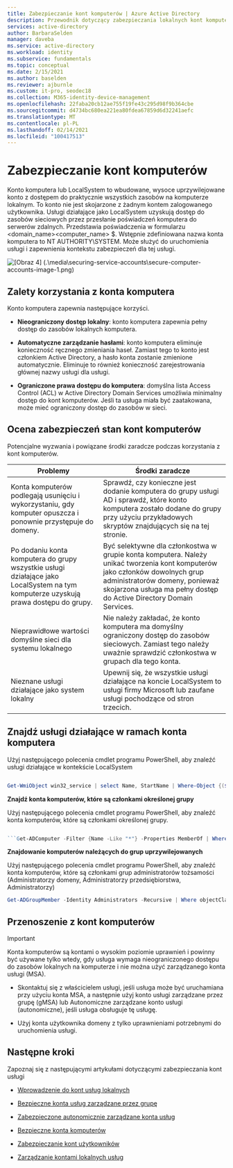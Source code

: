 ```yaml
---
title: Zabezpieczanie kont komputerów | Azure Active Directory
description: Przewodnik dotyczący zabezpieczania lokalnych kont komputerów.
services: active-directory
author: BarbaraSelden
manager: daveba
ms.service: active-directory
ms.workload: identity
ms.subservice: fundamentals
ms.topic: conceptual
ms.date: 2/15/2021
ms.author: baselden
ms.reviewer: ajburnle
ms.custom: it-pro, seodec18
ms.collection: M365-identity-device-management
ms.openlocfilehash: 22faba20cb12ae755f19fe43c295d98f9b364cbe
ms.sourcegitcommit: d4734bc680ea221ea80fdea67859d6d32241aefc
ms.translationtype: MT
ms.contentlocale: pl-PL
ms.lasthandoff: 02/14/2021
ms.locfileid: "100417513"
---
```

# <a name="securing-computer-accounts"></a>Zabezpieczanie kont komputerów

Konto komputera lub LocalSystem to wbudowane, wysoce uprzywilejowane konto z dostępem do praktycznie wszystkich zasobów na komputerze lokalnym. To konto nie jest skojarzone z żadnym kontem zalogowanego użytkownika. Usługi działające jako LocalSystem uzyskują dostęp do zasobów sieciowych przez przesłanie poświadczeń komputera do serwerów zdalnych. Przedstawia poświadczenia w formularzu <domain_name>\<computer_name> $. Wstępnie zdefiniowana nazwa konta komputera to NT AUTHORITY\SYSTEM. Może służyć do uruchomienia usługi i zapewnienia kontekstu zabezpieczeń dla tej usługi.

![[Obraz 4] (.\media\securing-service-accounts\secure-computer-accounts-image-1.png)](.\media\securing-service-accounts\secure-computer-accounts-image-1.png)

## <a name="benefits-of-using-the-computer-account"></a>Zalety korzystania z konta komputera

Konto komputera zapewnia następujące korzyści.

* **Nieograniczony dostęp lokalny**: konto komputera zapewnia pełny dostęp do zasobów lokalnych komputera.

* **Automatyczne zarządzanie hasłami**: konto komputera eliminuje konieczność ręcznego zmieniania haseł. Zamiast tego to konto jest członkiem Active Directory, a hasło konta zostanie zmienione automatycznie. Eliminuje to również konieczność zarejestrowania głównej nazwy usługi dla usługi.

* **Ograniczone prawa dostępu do komputera**: domyślna lista Access Control (ACL) w Active Directory Domain Services umożliwia minimalny dostęp do kont komputerów. Jeśli ta usługa miała być zaatakowana, może mieć ograniczony dostęp do zasobów w sieci.

## <a name="assess-security-posture-of-computer-accounts"></a>Ocena zabezpieczeń stan kont komputerów

Potencjalne wyzwania i powiązane środki zaradcze podczas korzystania z kont komputerów. 

| Problemy| Środki zaradcze |
| - | - |
| Konta komputerów podlegają usunięciu i wykorzystaniu, gdy komputer opuszcza i ponownie przystępuje do domeny.| Sprawdź, czy konieczne jest dodanie komputera do grupy usługi AD i sprawdź, które konto komputera zostało dodane do grupy przy użyciu przykładowych skryptów znajdujących się na tej stronie.| 
| Po dodaniu konta komputera do grupy wszystkie usługi działające jako LocalSystem na tym komputerze uzyskują prawa dostępu do grupy.| Być selektywne dla członkostwa w grupie konta komputera. Należy unikać tworzenia kont komputerów jako członków dowolnych grup administratorów domeny, ponieważ skojarzona usługa ma pełny dostęp do Active Directory Domain Services. |
| Nieprawidłowe wartości domyślne sieci dla systemu lokalnego| Nie należy zakładać, że konto komputera ma domyślny ograniczony dostęp do zasobów sieciowych. Zamiast tego należy uważnie sprawdzić członkostwa w grupach dla tego konta. |
| Nieznane usługi działające jako system lokalny| Upewnij się, że wszystkie usługi działające na koncie LocalSystem to usługi firmy Microsoft lub zaufane usługi pochodzące od stron trzecich. |


## <a name="find-services-running-under-the-computer-account"></a>Znajdź usługi działające w ramach konta komputera

Użyj następującego polecenia cmdlet programu PowerShell, aby znaleźć usługi działające w kontekście LocalSystem

```powershell

Get-WmiObject win32_service | select Name, StartName | Where-Object {($_.StartName -eq "LocalSystem")}
```

**Znajdź konta komputerów, które są członkami określonej grupy**

Użyj następującego polecenia cmdlet programu PowerShell, aby znaleźć konta komputerów, które są członkami określonej grupy.

```powershell

```Get-ADComputer -Filter {Name -Like "*"} -Properties MemberOf | Where-Object {[STRING]$_.MemberOf -like "Your_Group_Name_here*"} | Select Name, MemberOf
```

**Znajdowanie komputerów należących do grup uprzywilejowanych**

Użyj następującego polecenia cmdlet programu PowerShell, aby znaleźć konta komputerów, które są członkami grup administratorów tożsamości (Administratorzy domeny, Administratorzy przedsiębiorstwa, Administratorzy)

```powershell
Get-ADGroupMember -Identity Administrators -Recursive | Where objectClass -eq "computer"
```
## <a name="move-from-computer-accounts"></a>Przenoszenie z kont komputerów

> [!IMPORTANT]
> Konta komputerów są kontami o wysokim poziomie uprawnień i powinny być używane tylko wtedy, gdy usługa wymaga nieograniczonego dostępu do zasobów lokalnych na komputerze i nie można użyć zarządzanego konta usługi (MSA).

* Skontaktuj się z właścicielem usługi, jeśli usługa może być uruchamiana przy użyciu konta MSA, a następnie użyj konto usługi zarządzane przez grupę (gMSA) lub Autonomiczne zarządzane konto usługi (autonomiczne), jeśli usługa obsługuje tę usługę.

* Użyj konta użytkownika domeny z tylko uprawnieniami potrzebnymi do uruchomienia usługi.

## <a name="next-steps"></a>Następne kroki 

Zapoznaj się z następującymi artykułami dotyczącymi zabezpieczania kont usługi

* [Wprowadzenie do kont usług lokalnych](service-accounts-on-premises.md)

* [Bezpieczne konta usług zarządzane przez grupę](service-accounts-group-managed.md)

* [Zabezpieczone autonomicznie zarządzane konta usług](service-accounts-standalone-managed.md)

* [Bezpieczne konta komputerów](service-accounts-computer.md)

* [Zabezpieczanie kont użytkowników](service-accounts-user-on-premises.md)

* [Zarządzanie kontami lokalnych usług](service-accounts-govern-on-premises.md)

 

 
